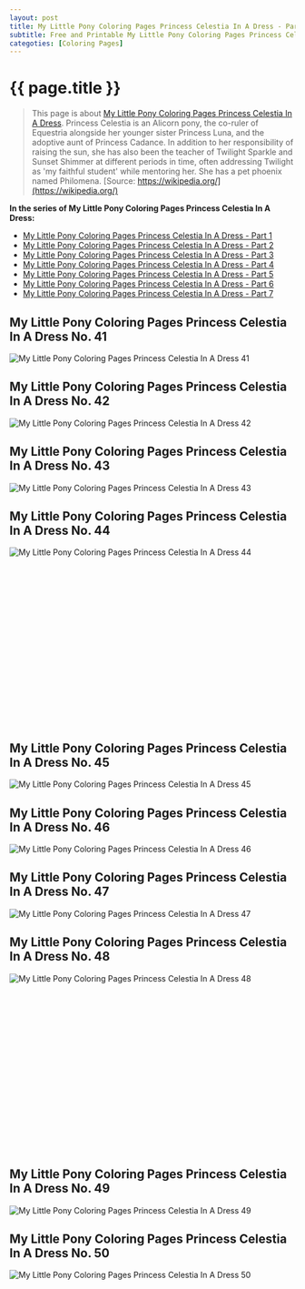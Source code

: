 ```yaml
---
layout: post
title: My Little Pony Coloring Pages Princess Celestia In A Dress - Part 5
subtitle: Free and Printable My Little Pony Coloring Pages Princess Celestia In A Dress - Part 5
categoties: [Coloring Pages]
---
```

{{ page.title }}
================
> This page is about [My Little Pony Coloring Pages Princess Celestia In A Dress](https://freecoloringpages.github.io/). Princess Celestia is an Alicorn pony, the co-ruler of Equestria alongside her younger sister Princess Luna, and the adoptive aunt of Princess Cadance. In addition to her responsibility of raising the sun, she has also been the teacher of Twilight Sparkle and Sunset Shimmer at different periods in time, often addressing Twilight as 'my faithful student' while mentoring her. She has a pet phoenix named Philomena. [Source: https://wikipedia.org/](https://wikipedia.org/)

**In the series of My Little Pony Coloring Pages Princess Celestia In A Dress:**

* [My Little Pony Coloring Pages Princess Celestia In A Dress - Part 1](https://freecoloringpages.github.io/2017/11/22/My-Little-Pony-Coloring-Pages-Princess-Celestia-In-A-Dress-part-1.html)
* [My Little Pony Coloring Pages Princess Celestia In A Dress - Part 2](https://freecoloringpages.github.io/2017/11/22/My-Little-Pony-Coloring-Pages-Princess-Celestia-In-A-Dress-part-2.html)
* [My Little Pony Coloring Pages Princess Celestia In A Dress - Part 3](https://freecoloringpages.github.io/2017/11/22/My-Little-Pony-Coloring-Pages-Princess-Celestia-In-A-Dress-part-3.html)
* [My Little Pony Coloring Pages Princess Celestia In A Dress - Part 4](https://freecoloringpages.github.io/2017/11/22/My-Little-Pony-Coloring-Pages-Princess-Celestia-In-A-Dress-part-4.html)
* [My Little Pony Coloring Pages Princess Celestia In A Dress - Part 5](https://freecoloringpages.github.io/2017/11/22/My-Little-Pony-Coloring-Pages-Princess-Celestia-In-A-Dress-part-5.html)
* [My Little Pony Coloring Pages Princess Celestia In A Dress - Part 6](https://freecoloringpages.github.io/2017/11/22/My-Little-Pony-Coloring-Pages-Princess-Celestia-In-A-Dress-part-6.html)
* [My Little Pony Coloring Pages Princess Celestia In A Dress - Part 7](https://freecoloringpages.github.io/2017/11/22/My-Little-Pony-Coloring-Pages-Princess-Celestia-In-A-Dress-part-7.html)

## My Little Pony Coloring Pages Princess Celestia In A Dress No. 41
![My Little Pony Coloring Pages Princess Celestia In A Dress 41](https://freecoloringpages.github.io/img/My-Little-Pony-Coloring-Pages-Princess-Celestia-In-A-Dress%20(41).jpg "My Little Pony Coloring Pages Princess Celestia In A Dress 41")

## My Little Pony Coloring Pages Princess Celestia In A Dress No. 42
![My Little Pony Coloring Pages Princess Celestia In A Dress 42](https://freecoloringpages.github.io/img/My-Little-Pony-Coloring-Pages-Princess-Celestia-In-A-Dress%20(42).jpg "My Little Pony Coloring Pages Princess Celestia In A Dress 42")

## My Little Pony Coloring Pages Princess Celestia In A Dress No. 43
![My Little Pony Coloring Pages Princess Celestia In A Dress 43](https://freecoloringpages.github.io/img/My-Little-Pony-Coloring-Pages-Princess-Celestia-In-A-Dress%20(43).jpg "My Little Pony Coloring Pages Princess Celestia In A Dress 43")

## My Little Pony Coloring Pages Princess Celestia In A Dress No. 44
![My Little Pony Coloring Pages Princess Celestia In A Dress 44](https://freecoloringpages.github.io/img/My-Little-Pony-Coloring-Pages-Princess-Celestia-In-A-Dress%20(44).jpg "My Little Pony Coloring Pages Princess Celestia In A Dress 44")

<script async src="//pagead2.googlesyndication.com/pagead/js/adsbygoogle.js"></script><!-- Texxtonly --><ins class="adsbygoogle" style="display:inline-block;width:336px;height:280px" data-ad-client="ca-pub-6753140515841889" data-ad-slot="3207852233"></ins><script>(adsbygoogle = window.adsbygoogle || []).push({}); </script>

## My Little Pony Coloring Pages Princess Celestia In A Dress No. 45
![My Little Pony Coloring Pages Princess Celestia In A Dress 45](https://freecoloringpages.github.io/img/My-Little-Pony-Coloring-Pages-Princess-Celestia-In-A-Dress%20(45).jpg "My Little Pony Coloring Pages Princess Celestia In A Dress 45")

## My Little Pony Coloring Pages Princess Celestia In A Dress No. 46
![My Little Pony Coloring Pages Princess Celestia In A Dress 46](https://freecoloringpages.github.io/img/My-Little-Pony-Coloring-Pages-Princess-Celestia-In-A-Dress%20(46).jpg "My Little Pony Coloring Pages Princess Celestia In A Dress 46")

## My Little Pony Coloring Pages Princess Celestia In A Dress No. 47
![My Little Pony Coloring Pages Princess Celestia In A Dress 47](https://freecoloringpages.github.io/img/My-Little-Pony-Coloring-Pages-Princess-Celestia-In-A-Dress%20(47).jpg "My Little Pony Coloring Pages Princess Celestia In A Dress 47")

## My Little Pony Coloring Pages Princess Celestia In A Dress No. 48
![My Little Pony Coloring Pages Princess Celestia In A Dress 48](https://freecoloringpages.github.io/img/My-Little-Pony-Coloring-Pages-Princess-Celestia-In-A-Dress%20(48).jpg "My Little Pony Coloring Pages Princess Celestia In A Dress 48")

<script async src="//pagead2.googlesyndication.com/pagead/js/adsbygoogle.js"></script><!-- Texxtonly --><ins class="adsbygoogle" style="display:inline-block;width:336px;height:280px" data-ad-client="ca-pub-6753140515841889" data-ad-slot="3207852233"></ins><script>(adsbygoogle = window.adsbygoogle || []).push({}); </script>

## My Little Pony Coloring Pages Princess Celestia In A Dress No. 49
![My Little Pony Coloring Pages Princess Celestia In A Dress 49](https://freecoloringpages.github.io/img/My-Little-Pony-Coloring-Pages-Princess-Celestia-In-A-Dress%20(49).jpg "My Little Pony Coloring Pages Princess Celestia In A Dress 49")

## My Little Pony Coloring Pages Princess Celestia In A Dress No. 50
![My Little Pony Coloring Pages Princess Celestia In A Dress 50](https://freecoloringpages.github.io/img/My-Little-Pony-Coloring-Pages-Princess-Celestia-In-A-Dress%20(50).jpg "My Little Pony Coloring Pages Princess Celestia In A Dress 50")

